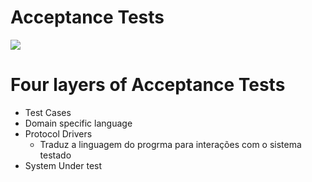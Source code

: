 # Acceptance Tests

![](acceptance_test_goals.png)

# Four layers of Acceptance Tests

- Test Cases
- Domain specific language
- Protocol Drivers
  - Traduz a linguagem do progrma para interações com o sistema testado
- System Under test
